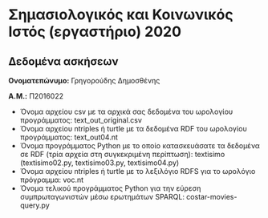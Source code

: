 # Σημασιολογικός και Κοινωνικός Ιστός (εργαστήριο) 2020
## Δεδομένα ασκήσεων

**Ονοματεπώνυμο:** Γρηγορούδης Δημοσθένης

**Α.Μ.:** Π2016022

* Όνομα αρχείου csv με τα αρχικά σας δεδομένα του ωρολογίου προγράμματος: text_out_original.csv
* Όνομα αρχείου ntriples ή turtle με τα δεδομένα RDF του ωρολογίου προγράμματος: text_out04.nt
* Όνομα προγράμματος Python με το οποίο κατασκευάσατε τα δεδομένα σε RDF (τρία αρχεία στη συγκεκριμένη περίπτωση): textisimo (textisimo02.py, textisimo03.py, textisimo04.py)
* Όνομα αρχείου ntriples ή turtle με το λεξιλόγιο RDFS για το ωρολόγιο πρόγραμμα: voc.nt
* Όνομα τελικού προγράμματος Python για την εύρεση συμπρωταγωνιστών μέσω ερωτημάτων SPARQL: costar-movies-query.py


